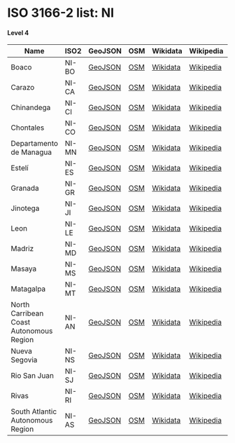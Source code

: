 # ISO 3166-2 list: NI


#### Level 4
Name | ISO2 | GeoJSON | OSM | Wikidata | Wikipedia | population 
--- | --- | --- | --- | --- | --- | --: 
Boaco | NI-BO | [GeoJSON](../../geojson/q8/iso2/NI/NI-BO.geojson) | [OSM](https://www.openstreetmap.org/relation/2194862) | [Wikidata](https://www.wikidata.org/wiki/Q280973) | [Wikipedia](http://en.wikipedia.org/wiki/es%3ADepartamento%20de%20Boaco) | 
Carazo | NI-CA | [GeoJSON](../../geojson/q8/iso2/NI/NI-CA.geojson) | [OSM](https://www.openstreetmap.org/relation/3634063) | [Wikidata](https://www.wikidata.org/wiki/Q461133) | [Wikipedia](http://en.wikipedia.org/wiki/es%3ADepartamento%20de%20Carazo) | 186,898
Chinandega | NI-CI | [GeoJSON](../../geojson/q8/iso2/NI/NI-CI.geojson) | [OSM](https://www.openstreetmap.org/relation/2194907) | [Wikidata](https://www.wikidata.org/wiki/Q644024) | [Wikipedia](http://en.wikipedia.org/wiki/es%3ADepartamento%20de%20Chinandega) | 423,062
Chontales | NI-CO | [GeoJSON](../../geojson/q8/iso2/NI/NI-CO.geojson) | [OSM](https://www.openstreetmap.org/relation/2194866) | [Wikidata](https://www.wikidata.org/wiki/Q498443) | [Wikipedia](http://en.wikipedia.org/wiki/es%3ADepartamento%20de%20Chontales) | 153,932
Departamento de Managua | NI-MN | [GeoJSON](../../geojson/q8/iso2/NI/NI-MN.geojson) | [OSM](https://www.openstreetmap.org/relation/2194897) | [Wikidata](https://www.wikidata.org/wiki/Q260009) | [Wikipedia](http://en.wikipedia.org/wiki/es%3ADepartamento%20de%20Managua) | 
Estelí | NI-ES | [GeoJSON](../../geojson/q8/iso2/NI/NI-ES.geojson) | [OSM](https://www.openstreetmap.org/relation/2194930) | [Wikidata](https://www.wikidata.org/wiki/Q728015) | [Wikipedia](http://en.wikipedia.org/wiki/es%3ADepartamento%20de%20Estel%C3%AD) | 201,548
Granada | NI-GR | [GeoJSON](../../geojson/q8/iso2/NI/NI-GR.geojson) | [OSM](https://www.openstreetmap.org/relation/3634064) | [Wikidata](https://www.wikidata.org/wiki/Q258405) | [Wikipedia](http://en.wikipedia.org/wiki/es%3ADepartamento%20de%20Granada) | 190,600
Jinotega | NI-JI | [GeoJSON](../../geojson/q8/iso2/NI/NI-JI.geojson) | [OSM](https://www.openstreetmap.org/relation/2196713) | [Wikidata](https://www.wikidata.org/wiki/Q728120) | [Wikipedia](http://en.wikipedia.org/wiki/es%3ADepartamento%20de%20Jinotega) | 452,973
Leon | NI-LE | [GeoJSON](../../geojson/q8/iso2/NI/NI-LE.geojson) | [OSM](https://www.openstreetmap.org/relation/2194905) | [Wikidata](https://www.wikidata.org/wiki/Q586818) | [Wikipedia](http://en.wikipedia.org/wiki/es%3ADepartamento%20de%20Le%C3%B3n) | 355,779
Madriz | NI-MD | [GeoJSON](../../geojson/q8/iso2/NI/NI-MD.geojson) | [OSM](https://www.openstreetmap.org/relation/2194929) | [Wikidata](https://www.wikidata.org/wiki/Q728056) | [Wikipedia](http://en.wikipedia.org/wiki/es%3ADepartamento%20de%20Madriz) | 132,459
Masaya | NI-MS | [GeoJSON](../../geojson/q8/iso2/NI/NI-MS.geojson) | [OSM](https://www.openstreetmap.org/relation/3634065) | [Wikidata](https://www.wikidata.org/wiki/Q570358) | [Wikipedia](http://en.wikipedia.org/wiki/es%3ADepartamento%20de%20Masaya) | 
Matagalpa | NI-MT | [GeoJSON](../../geojson/q8/iso2/NI/NI-MT.geojson) | [OSM](https://www.openstreetmap.org/relation/2194958) | [Wikidata](https://www.wikidata.org/wiki/Q728099) | [Wikipedia](http://en.wikipedia.org/wiki/es%3ADepartamento_de_Matagalpa) | 
North Carribean Coast Autonomous Region | NI-AN | [GeoJSON](../../geojson/q8/iso2/NI/NI-AN.geojson) | [OSM](https://www.openstreetmap.org/relation/2195034) | [Wikidata](https://www.wikidata.org/wiki/Q498452) | [Wikipedia](http://en.wikipedia.org/wiki/es%3ARegi%C3%B3n%20Aut%C3%B3noma%20de%20la%20Costa%20Caribe%20Norte) | 249,700
Nueva Segovia | NI-NS | [GeoJSON](../../geojson/q8/iso2/NI/NI-NS.geojson) | [OSM](https://www.openstreetmap.org/relation/2194941) | [Wikidata](https://www.wikidata.org/wiki/Q728022) | [Wikipedia](http://en.wikipedia.org/wiki/es%3ANueva%20Segovia) | 208,523
Rio San Juan | NI-SJ | [GeoJSON](../../geojson/q8/iso2/NI/NI-SJ.geojson) | [OSM](https://www.openstreetmap.org/relation/2194832) | [Wikidata](https://www.wikidata.org/wiki/Q728155) | [Wikipedia](http://en.wikipedia.org/wiki/es%3ADepartamento%20de%20R%C3%ADo%20San%20Juan) | 95,596
Rivas | NI-RI | [GeoJSON](../../geojson/q8/iso2/NI/NI-RI.geojson) | [OSM](https://www.openstreetmap.org/relation/3634066) | [Wikidata](https://www.wikidata.org/wiki/Q728127) | [Wikipedia](http://en.wikipedia.org/wiki/es%3ADepartamento%20de%20Rivas) | 
South Atlantic Autonomous Region | NI-AS | [GeoJSON](../../geojson/q8/iso2/NI/NI-AS.geojson) | [OSM](https://www.openstreetmap.org/relation/2195081) | [Wikidata](https://www.wikidata.org/wiki/Q291279) | [Wikipedia](http://en.wikipedia.org/wiki/es%3ARegi%C3%B3n%20Aut%C3%B3noma%20de%20la%20Costa%20Caribe%20Sur) | 369,254
